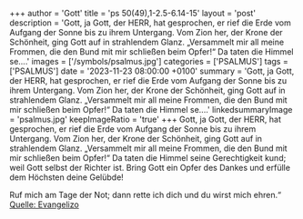 +++
author = 'Gott'
title = 'ps 50(49),1-2.5-6.14-15'
layout = 'post'
description = 'Gott, ja Gott, der HERR, hat gesprochen, er rief die Erde vom Aufgang der Sonne bis zu ihrem Untergang. Vom Zion her, der Krone der Schönheit, ging Gott auf in strahlendem Glanz. „Versammelt mir all meine Frommen, die den Bund mit mir schließen beim Opfer!“ Da taten die Himmel se....'
images = ['/symbols/psalmus.jpg']
categories = ['PSALMUS']
tags = ['PSALMUS']
date = '2023-11-23 08:00:00 +0100'
summary = 'Gott, ja Gott, der HERR, hat gesprochen, er rief die Erde vom Aufgang der Sonne bis zu ihrem Untergang. Vom Zion her, der Krone der Schönheit, ging Gott auf in strahlendem Glanz. „Versammelt mir all meine Frommen, die den Bund mit mir schließen beim Opfer!“ Da taten die Himmel se....'
linkedsummaryImage = 'psalmus.jpg'
keepImageRatio = 'true'
+++
Gott, ja Gott, der HERR, hat gesprochen, er rief die Erde vom Aufgang der Sonne bis zu ihrem Untergang.
Vom Zion her, der Krone der Schönheit, ging Gott auf in strahlendem Glanz.
„Versammelt mir all meine Frommen, die den Bund mit mir schließen beim Opfer!“
Da taten die Himmel seine Gerechtigkeit kund; weil Gott selbst der Richter ist.<!--more-->
Bring Gott ein Opfer des Dankes und erfülle dem Höchsten deine Gelübde!

Ruf mich am Tage der Not; dann rette ich dich und du wirst mich ehren.“<br> [Quelle: Evangelizo](https://evangeliumtagfuertag.org/DE/gospel)